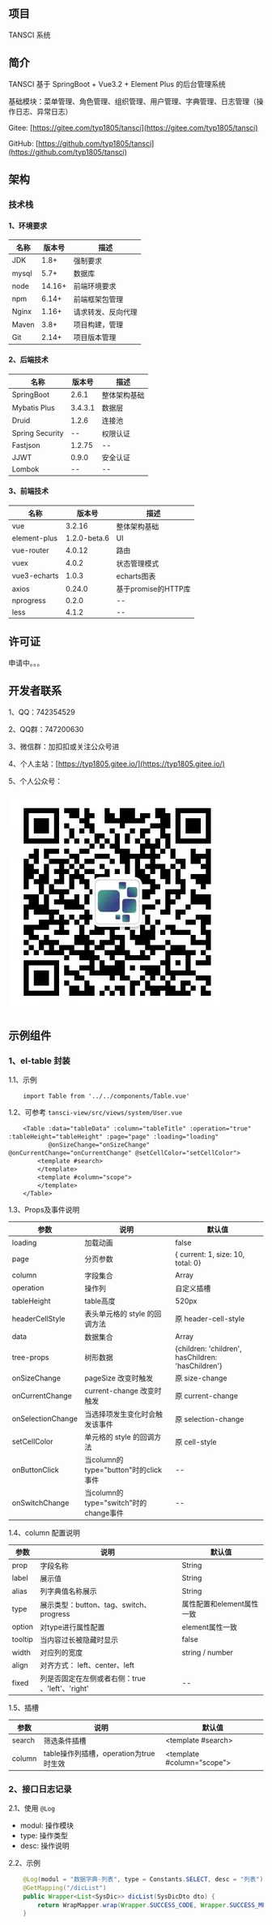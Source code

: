 ## 项目

TANSCI 系统

## 简介

TANSCI 基于 SpringBoot + Vue3.2 + Element Plus 的后台管理系统

基础模块：菜单管理、角色管理、组织管理、用户管理、字典管理、日志管理（操作日志、异常日志）

Gitee: [https://gitee.com/typ1805/tansci](https://gitee.com/typ1805/tansci)

GitHub: [https://github.com/typ1805/tansci](https://github.com/typ1805/tansci)

## 架构

### 技术栈

#### 1、环境要求

| 名称 | 版本号 | 描述 |
| ---- | ---- | ---- |
| JDK | 1.8+ | 强制要求 |
| mysql | 5.7+ | 数据库 |
| node | 14.16+ | 前端环境要求 |
| npm | 6.14+ | 前端框架包管理 |
| Nginx | 1.16+ | 请求转发、反向代理 |
| Maven | 3.8+ | 项目构建，管理 |
| Git | 2.14+ | 项目版本管理 |

#### 2、后端技术

| 名称 | 版本号 | 描述 |
| ---- | ---- | ---- |
| SpringBoot | 2.6.1 | 整体架构基础 |
| Mybatis Plus | 3.4.3.1 | 数据层 |
| Druid | 1.2.6 | 连接池 |
| Spring Security | -- | 权限认证 |
| Fastjson | 1.2.75 | -- |
| JJWT | 0.9.0 | 安全认证 |
| Lombok | -- | -- |

#### 3、前端技术

| 名称 | 版本号 | 描述 |
| ---- | ---- | ---- |
| vue | 3.2.16 | 整体架构基础 |
| element-plus | 1.2.0-beta.6 | UI |
| vue-router | 4.0.12 | 路由 |
| vuex | 4.0.2 | 状态管理模式 |
| vue3-echarts | 1.0.3 | echarts图表 |
| axios | 0.24.0 | 基于promise的HTTP库 |
| nprogress | 0.2.0 | -- |
| less | 4.1.2 | -- |

## 许可证

申请中。。。

## 开发者联系

1、QQ：742354529

2、QQ群：747200630

3、微信群：加扣扣或关注公众号进

4、个人主站：[https://typ1805.gitee.io/](https://typ1805.gitee.io/)

5、个人公众号：

![欢迎关注](./sql/gzh.jpg)

## 示例组件

### 1、el-table 封装

1.1、示例

```vue
    import Table from '../../components/Table.vue'
```

1.2、可参考 ``tansci-view/src/views/system/User.vue``

```vue
    <Table :data="tableData" :column="tableTitle" :operation="true" :tableHeight="tableHeight" :page="page" :loading="loading"
           @onSizeChange="onSizeChange" @onCurrentChange="onCurrentChange" @setCellColor="setCellColor">
        <template #search>
        </template>
        <template #column="scope">
        </template>
    </Table>
```
1.3、Props及事件说明

| 参数 | 说明 | 默认值 |
| ---- | ---- | ---- |
| loading | 加载动画 | false |
| page | 分页参数 | { current: 1, size: 10, total: 0} |
| column | 字段集合 | Array |
| operation | 操作列 | 自定义插槽 |
| tableHeight | table高度 | 520px |
| headerCellStyle | 表头单元格的 style 的回调方法 | 原 header-cell-style |
| data | 数据集合 | Array |
| tree-props | 树形数据 | {children: 'children', hasChildren: 'hasChildren'} |
| onSizeChange | pageSize 改变时触发 | 原 size-change |
| onCurrentChange | current-change 改变时触发 | 原 current-change |
| onSelectionChange | 当选择项发生变化时会触发该事件 | 原 selection-change |
| setCellColor | 单元格的 style 的回调方法 | 原 cell-style |
| onButtonClick | 当column的type="button"时的click事件 | -- |
| onSwitchChange | 当column的type="switch"时的change事件 | -- |

1.4、column 配置说明

| 参数 | 说明 | 默认值 |
| ---- | ---- | ---- |
| prop | 字段名称 | String |
| label | 展示值 | String |
| alias | 列字典值名称展示 | String |
| type | 展示类型：button、tag、switch、progress | 属性配置和element属性一致 |
| option | 对type进行属性配置 | element属性一致 |
| tooltip | 当内容过长被隐藏时显示 | false |
| width | 对应列的宽度 | string / number |
| align | 对齐方式： left、center、left |
| fixed | 列是否固定在左侧或者右侧：true 、'left'、'right' | -- |

1.5、插槽

| 参数 | 说明 | 默认值 |
| ---- | ---- | ---- |
| search | 筛选条件插槽 | <template #search> |
| column | table操作列插槽，operation为true时生效 | <template #column="scope"> |

### 2、接口日志记录

2.1、使用 ``@Log``

- modul: 操作模块
- type: 操作类型
- desc: 操作说明

2.2、示例
```java
    @Log(modul = "数据字典-列表", type = Constants.SELECT, desc = "列表")
    @GetMapping("/dicList")
    public Wrapper<List<SysDic>> dicList(SysDicDto dto) {
        return WrapMapper.wrap(Wrapper.SUCCESS_CODE, Wrapper.SUCCESS_MESSAGE, sysDicService.dicList(dto));
    }
```